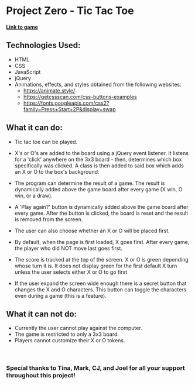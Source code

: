 # Project Zero - Tic Tac Toe

[**Link to game**](https://adam30202.github.io/project0/)

## Technologies Used:

-   HTML
-   CSS
-   JavaScript
-   jQuery
-   Animations, effects, and styles obtained from the following websites:
    -   https://animate.style/
    -   https://getcssscan.com/css-buttons-examples
    -   https://fonts.googleapis.com/css2?family=Press+Start+2P&display=swap

## What it can do:

-   Tic tac toe can be played.

-   X's or O's are added to the board using a jQuery event listener. It listens for a 'click' anywhere on the 3x3 board - then, determines which box specifically was clicked. A class is then added to said box which adds an X or O to the box's background.

-   The program can determine the result of a game. The result is dynamically added above the game board after every game (X win, O win, or a draw).

-   A 'Play again?' button is dynamically added above the game board after every game. After the button is clicked, the board is reset and the result is removed from the screen.

-   The user can also choose whether an X or O will be placed first.

-   By default, when the page is first loaded, X goes first. After every game, the player who did NOT move last goes first.

-   The score is tracked at the top of the screen. X or O is green depending whose turn it is. It does not display green for the first default X turn unless the user selects either X or O to go first

-   If the user expand the screen wide enough there is a secret button that changes the X and O characters. This button can toggle the characters even during a game (this is a feature).

## What it can not do:

-   Currently the user cannot play against the computer.
-   The game is restricted to only a 3x3 board.
-   Players cannot customize their X or O tokens.
    <br>
    <br>
    <br>

### **Special thanks to Tina, Mark, CJ, and Joel for all your support throughout this project!**
